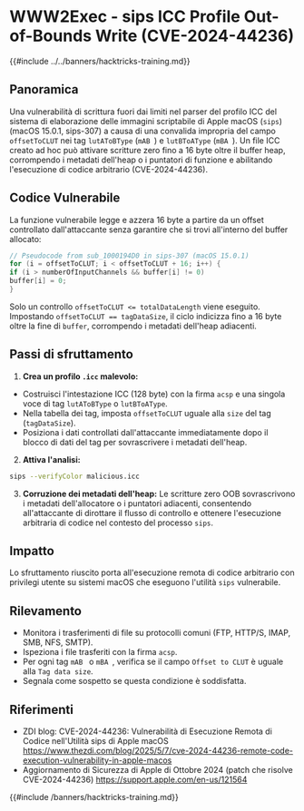 # WWW2Exec - sips ICC Profile Out-of-Bounds Write (CVE-2024-44236)

{{#include ../../banners/hacktricks-training.md}}

## Panoramica

Una vulnerabilità di scrittura fuori dai limiti nel parser del profilo ICC del sistema di elaborazione delle immagini scriptabile di Apple macOS (`sips`) (macOS 15.0.1, sips-307) a causa di una convalida impropria del campo `offsetToCLUT` nei tag `lutAToBType` (`mAB `) e `lutBToAType` (`mBA `). Un file ICC creato ad hoc può attivare scritture zero fino a 16 byte oltre il buffer heap, corrompendo i metadati dell'heap o i puntatori di funzione e abilitando l'esecuzione di codice arbitrario (CVE-2024-44236).

## Codice Vulnerabile

La funzione vulnerabile legge e azzera 16 byte a partire da un offset controllato dall'attaccante senza garantire che si trovi all'interno del buffer allocato:
```c
// Pseudocode from sub_1000194D0 in sips-307 (macOS 15.0.1)
for (i = offsetToCLUT; i < offsetToCLUT + 16; i++) {
if (i > numberOfInputChannels && buffer[i] != 0)
buffer[i] = 0;
}
```
Solo un controllo `offsetToCLUT <= totalDataLength` viene eseguito. Impostando `offsetToCLUT == tagDataSize`, il ciclo indicizza fino a 16 byte oltre la fine di `buffer`, corrompendo i metadati dell'heap adiacenti.

## Passi di sfruttamento

1. **Crea un profilo `.icc` malevolo:**
- Costruisci l'intestazione ICC (128 byte) con la firma `acsp` e una singola voce di tag `lutAToBType` o `lutBToAType`.
- Nella tabella dei tag, imposta `offsetToCLUT` uguale alla `size` del tag (`tagDataSize`).
- Posiziona i dati controllati dall'attaccante immediatamente dopo il blocco di dati del tag per sovrascrivere i metadati dell'heap.
2. **Attiva l'analisi:**

```bash
sips --verifyColor malicious.icc
```

3. **Corruzione dei metadati dell'heap:** Le scritture zero OOB sovrascrivono i metadati dell'allocatore o i puntatori adiacenti, consentendo all'attaccante di dirottare il flusso di controllo e ottenere l'esecuzione arbitraria di codice nel contesto del processo `sips`.

## Impatto

Lo sfruttamento riuscito porta all'esecuzione remota di codice arbitrario con privilegi utente su sistemi macOS che eseguono l'utilità `sips` vulnerabile.

## Rilevamento

- Monitora i trasferimenti di file su protocolli comuni (FTP, HTTP/S, IMAP, SMB, NFS, SMTP).
- Ispeziona i file trasferiti con la firma `acsp`.
- Per ogni tag `mAB ` o `mBA `, verifica se il campo `Offset to CLUT` è uguale alla `Tag data size`.
- Segnala come sospetto se questa condizione è soddisfatta.

## Riferimenti

- ZDI blog: CVE-2024-44236: Vulnerabilità di Esecuzione Remota di Codice nell'Utilità sips di Apple macOS
https://www.thezdi.com/blog/2025/5/7/cve-2024-44236-remote-code-execution-vulnerability-in-apple-macos
- Aggiornamento di Sicurezza di Apple di Ottobre 2024 (patch che risolve CVE-2024-44236)
https://support.apple.com/en-us/121564

{{#include /banners/hacktricks-training.md}}

